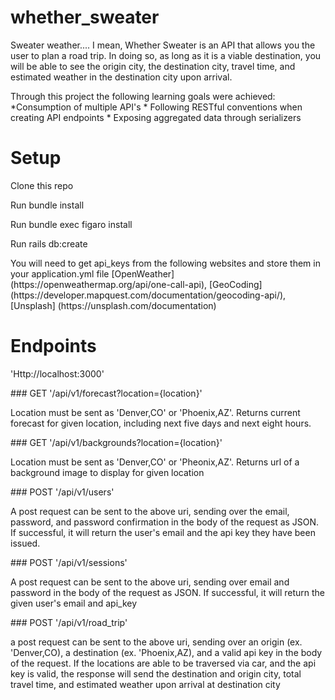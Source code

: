 # whether_sweater

Sweater weather.... I mean, Whether Sweater is an API that allows you the user to plan a road trip. In doing so, as long as it is a viable destination, you will be able to see the origin city, the destination city, travel time, and estimated weather in the destination city upon arrival.

<p>Through this project the following learning goals were achieved:
  *Consumption of multiple API's
  * Following RESTful conventions when creating API endpoints
  * Exposing aggregated data through serializers
</p>

# Setup

Clone this repo
<p>Run bundle install</p><p>Run bundle exec figaro install</p><p>Run rails db:create</p><p>You will need to get api_keys from the following websites and store them in your application.yml file [OpenWeather] (https://openweathermap.org/api/one-call-api), [GeoCoding] (https://developer.mapquest.com/documentation/geocoding-api/), [Unsplash] (https://unsplash.com/documentation)</p>

# Endpoints
<p> 'Http://localhost:3000' </p>
### GET '/api/v1/forecast?location={location}'
<p> Location must be sent as 'Denver,CO' or 'Phoenix,AZ'. Returns current forecast for given location, including next five days and next eight hours.</p>
### GET '/api/v1/backgrounds?location={location}'
<p> Location must be sent as 'Denver,CO' or 'Pheonix,AZ'. Returns url of a background image to display for given location</p>
### POST '/api/v1/users'
<p>A post request can be sent to the above uri, sending over the email, password, and password confirmation in the body of the request as JSON. If successful, it will return the user's email and the api key they have been issued.</p>
### POST '/api/v1/sessions'
<p>A post request can be sent to the above uri, sending over email and password in the body of the request as JSON. If successful, it will return the given user's email and api_key</p>
### POST '/api/v1/road_trip'
<p> a post request can be sent to the above uri, sending over an origin (ex. 'Denver,CO), a destination (ex. 'Phoenix,AZ), and a valid api key in the body of the request. If the locations are able to be traversed via car, and the api key is valid, the response will send the destination and origin city, total travel time, and estimated weather upon arrival at destination city </p>
